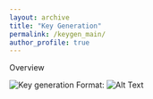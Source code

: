```yaml
---
layout: archive
title: "Key Generation"
permalink: /keygen_main/
author_profile: true
---
```

Overview

![Key generation](https://github.com/junqing-zhang/junqing-zhang.github.io/blob/master/images/keygen/keygen_wireless_channel.png)
Format: ![Alt Text](url)

